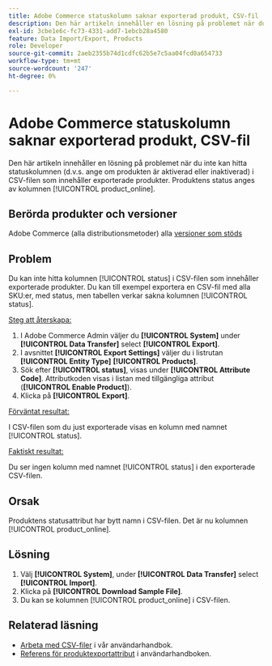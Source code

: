 ```yaml
---
title: Adobe Commerce statuskolumn saknar exporterad produkt, CSV-fil
description: Den här artikeln innehåller en lösning på problemet när du inte hittar statuskolumnen i CSV-filen som innehåller exporterade produkter.
exl-id: 3cbe1e6c-fc73-4331-add7-1ebcb28a4580
feature: Data Import/Export, Products
role: Developer
source-git-commit: 2aeb2355b74d1cdfc62b5e7c5aa04fcd0a654733
workflow-type: tm+mt
source-wordcount: '247'
ht-degree: 0%

---
```


# Adobe Commerce statuskolumn saknar exporterad produkt, CSV-fil

Den här artikeln innehåller en lösning på problemet när du inte kan hitta statuskolumnen (d.v.s. ange om produkten är aktiverad eller inaktiverad) i CSV-filen som innehåller exporterade produkter. Produktens status anges av kolumnen [!UICONTROL product_online].

## Berörda produkter och versioner

Adobe Commerce (alla distributionsmetoder) alla [versioner som stöds](https://www.adobe.com/content/dam/cc/en/legal/terms/enterprise/pdfs/Adobe-Commerce-Software-Lifecycle-Policy.pdf)

## Problem

Du kan inte hitta kolumnen [!UICONTROL status] i CSV-filen som innehåller exporterade produkter. Du kan till exempel exportera en CSV-fil med alla SKU:er, med status, men tabellen verkar sakna kolumnen [!UICONTROL status].

<u>Steg att återskapa:</u>

1. I Adobe Commerce Admin väljer du **[!UICONTROL System]** under **[!UICONTROL Data Transfer]** select **[!UICONTROL Export]**.
1. I avsnittet **[!UICONTROL Export Settings]** väljer du i listrutan **[!UICONTROL Entity Type]** **[!UICONTROL Products]**.
1. Sök efter **[!UICONTROL status]**, visas under **[!UICONTROL Attribute Code]**. Attributkoden visas i listan med tillgängliga attribut (**[!UICONTROL Enable Product]**).
1. Klicka på **[!UICONTROL Export]**.

<u>Förväntat resultat:</u>

I CSV-filen som du just exporterade visas en kolumn med namnet [!UICONTROL status].

<u>Faktiskt resultat:</u>

Du ser ingen kolumn med namnet [!UICONTROL status] i den exporterade CSV-filen.

## Orsak

Produktens statusattribut har bytt namn i CSV-filen. Det är nu kolumnen [!UICONTROL product_online].

## Lösning

1. Välj **[!UICONTROL System]**, under **[!UICONTROL Data Transfer]** select **[!UICONTROL Import]**.
1. Klicka på **[!UICONTROL Download Sample File]**.
1. Du kan se kolumnen [!UICONTROL product_online] i CSV-filen.

## Relaterad läsning

* [Arbeta med CSV-filer](https://experienceleague.adobe.com/en/docs/commerce-admin/systems/data-transfer/data-csv) i vår användarhandbok.
* [Referens för produktexportattribut](https://experienceleague.adobe.com/en/docs/commerce-admin/systems/data-transfer/data-attributes-product) i användarhandboken.
